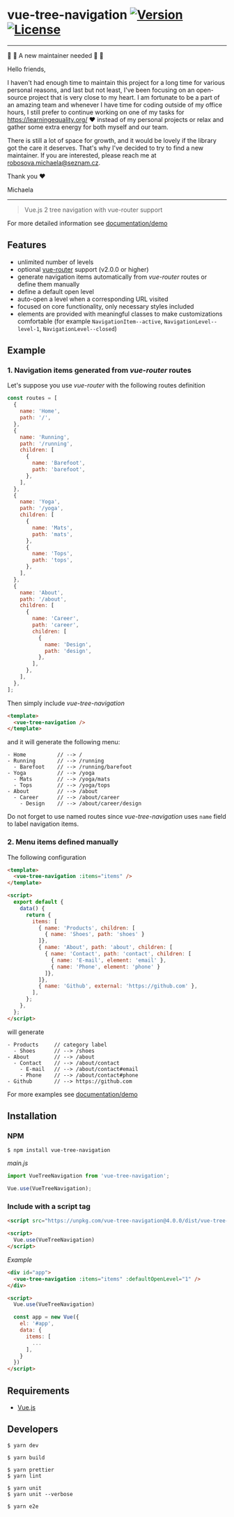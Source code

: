 # vue-tree-navigation [![Version](https://img.shields.io/npm/v/vue-tree-navigation.svg)](https://www.npmjs.com/package/vue-tree-navigation) [![License](https://img.shields.io/npm/l/vue-tree-navigation.svg)](https://www.npmjs.com/package/vue-tree-navigation)

- - - -
:rotating_light: :rotating_light: A new maintainer needed :rotating_light: :rotating_light:

Hello friends,

I haven't had enough time to maintain this project for a long time for various personal reasons, and last but not least, I've been focusing on an open-source project that is very close to my heart. I am fortunate to be a part of an amazing team and whenever I have time for coding outside of my office hours, I still prefer to continue working on one of my tasks for https://learningequality.org/ :heart: instead of my personal projects or relax and gather some extra energy for both myself and our team.

There is still a lot of space for growth, and it would be lovely if the library got the care it deserves. That's why I've decided to try to find a new maintainer. If you are interested, please reach me at robosova.michaela@seznam.cz.

Thank you :heart:

Michaela
- - - -

> Vue.js 2 tree navigation with vue-router support

For more detailed information see [documentation/demo](https://misrob.github.io/vue-tree-navigation)

## Features

- unlimited number of levels
- optional [vue-router](https://router.vuejs.org/en/) support (v2.0.0 or higher)
- generate navigation items automatically from _vue-router_ routes or define them manually
- define a default open level
- auto-open a level when a corresponding URL visited
- focused on core functionality, only necessary styles included
- elements are provided with meaningful classes to make customizations comfortable (for example `NavigationItem--active`, `NavigationLevel--level-1`, `NavigationLevel--closed`)

## Example

### 1. Navigation items generated from _vue-router_ routes

Let's suppose you use _vue-router_ with the following routes definition

```javascript
const routes = [
  {
    name: 'Home',
    path: '/',
  },
  {
    name: 'Running',
    path: '/running',
    children: [
      {
        name: 'Barefoot',
        path: 'barefoot',
      },
    ],
  },
  {
    name: 'Yoga',
    path: '/yoga',
    children: [
      {
        name: 'Mats',
        path: 'mats',
      },
      {
        name: 'Tops',
        path: 'tops',
      },
    ],
  },
  {
    name: 'About',
    path: '/about',
    children: [
      {
        name: 'Career',
        path: 'career',
        children: [
          {
            name: 'Design',
            path: 'design',
          },
        ],
      },
    ],
  },
];
```

Then simply include _vue-tree-navigation_

```html
<template>
  <vue-tree-navigation />
</template>
```

and it will generate the following menu:

```
- Home          // --> /
- Running       // --> /running
  - Barefoot    // --> /running/barefoot
- Yoga          // --> /yoga
  - Mats        // --> /yoga/mats
  - Tops        // --> /yoga/tops
- About         // --> /about
  - Career      // --> /about/career
    - Design    // --> /about/career/design
```

Do not forget to use named routes since _vue-tree-navigation_ uses `name` field to label navigation items.

### 2. Menu items defined manually

The following configuration

```html
<template>
  <vue-tree-navigation :items="items" />
</template>

<script>
  export default {
    data() {
      return {
        items: [
          { name: 'Products', children: [
            { name: 'Shoes', path: 'shoes' }
          ]},
          { name: 'About', path: 'about', children: [
            { name: 'Contact', path: 'contact', children: [
              { name: 'E-mail', element: 'email' },
              { name: 'Phone', element: 'phone' }
            ]},
          ]},
          { name: 'Github', external: 'https://github.com' },
        ],
      };
    },
  };
</script>
```

will generate

```
- Products     // category label
  - Shoes      // --> /shoes
- About        // --> /about
  - Contact    // --> /about/contact
    - E-mail   // --> /about/contact#email
    - Phone    // --> /about/contact#phone
- Github       // --> https://github.com
```

For more examples see [documentation/demo](https://misrob.github.io/vue-tree-navigation)

## Installation

### NPM

```console
$ npm install vue-tree-navigation
```

_main.js_

```javascript
import VueTreeNavigation from 'vue-tree-navigation';

Vue.use(VueTreeNavigation);
```

### Include with a script tag

```html
<script src="https://unpkg.com/vue-tree-navigation@4.0.0/dist/vue-tree-navigation.js"></script>

<script>
  Vue.use(VueTreeNavigation)
</script>
```

_Example_

```html
<div id="app">
  <vue-tree-navigation :items="items" :defaultOpenLevel="1" />
</div>

<script>
  Vue.use(VueTreeNavigation)

  const app = new Vue({
    el: '#app',
    data: {
      items: [
        ...
      ],
    }
  })
</script>
```

## Requirements

- [Vue.js](https://vuejs.org/)

## Developers

```console
$ yarn dev

$ yarn build

$ yarn prettier
$ yarn lint

$ yarn unit
$ yarn unit --verbose

$ yarn e2e
```
